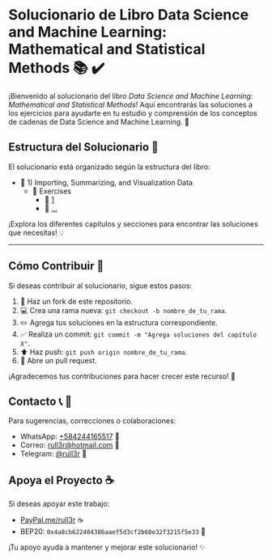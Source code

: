 # Solucionario de Libro Data Science and Machine Learning: Mathematical and Statistical Methods :books: :heavy_check_mark:

¡Bienvenido al solucionario del libro *Data Science and Machine Learning: Mathematical and Statistical Methods*! Aquí encontrarás las soluciones a los ejercicios para ayudarte en tu estudio y comprensión de los conceptos de cadenas de Data Science and Machine Learning. :rocket:

## Estructura del Solucionario :file_folder:

El solucionario está organizado según la estructura del libro:

- :green_book: 1) Importing, Summarizing, and Visualization Data
  - :orange_book: Exercises
    - :pencil: [1](#)
    - :pencil: [...](#)
   
¡Explora los diferentes capítulos y secciones para encontrar las soluciones que necesitas! :bulb:

---
## Cómo Contribuir :raising_hand:

Si deseas contribuir al solucionario, sigue estos pasos:

1. :fork_and_knife: Haz un fork de este repositorio.
2. :computer: Crea una rama nueva: `git checkout -b nombre_de_tu_rama`.
3. :pencil2: Agrega tus soluciones en la estructura correspondiente.
4. :white_check_mark: Realiza un commit: `git commit -m "Agrega soluciones del capítulo X"`.
5. :arrow_up: Haz push: `git push origin nombre_de_tu_rama`.
6. :incoming_envelope: Abre un pull request.

¡Agradecemos tus contribuciones para hacer crecer este recurso! :raised_hands:

## Contacto :telephone_receiver: :email:

Para sugerencias, correcciones o colaboraciones:

- WhatsApp: [+584244165517](https://wa.me/584244165517) :speech_balloon:
- Correo: [rull3r@hotmail.com](mailto:rull3r@hotmail.com) :email:
- Telegram: [@rull3r](https://t.me/rull3r) :speech_balloon:

## Apoya el Proyecto :coffee:

Si deseas apoyar este trabajo:

- [PayPal.me/rull3r](https://www.paypal.me/rull3r) :coffee:
- BEP20: `0x4a8cb622404386aaef5d3cf2b60e32f3215f5e33` :money_with_wings:

¡Tu apoyo ayuda a mantener y mejorar este solucionario! :sparkles:
